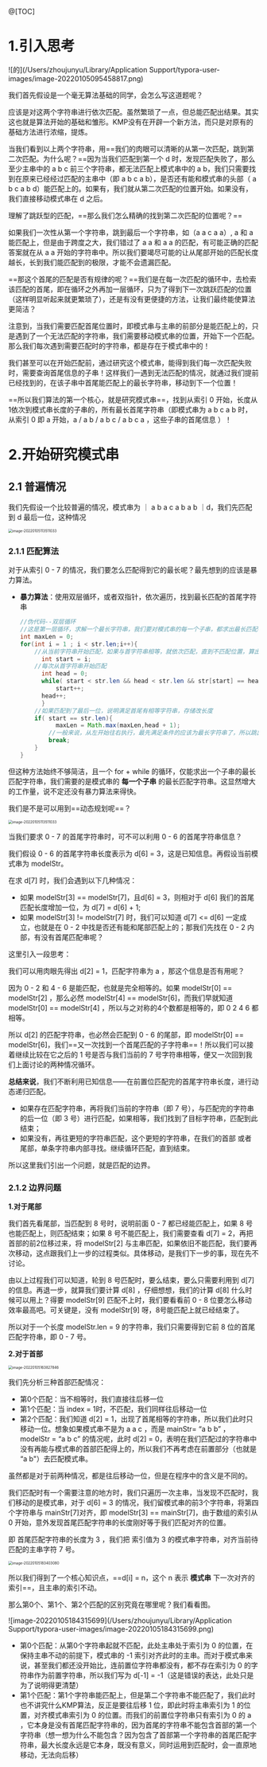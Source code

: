 @[TOC]

# 1.引入思考

![的](/Users/zhoujunyu/Library/Application Support/typora-user-images/image-20220105095458817.png)

我们首先假设是一个毫无算法基础的同学，会怎么写这道题呢？

应该是对这两个字符串进行依次匹配。虽然繁琐了一点，但总能匹配出结果。其实这也就是算法开始的基础和雏形。KMP没有在开辟一个新方法，而只是对原有的基础方法进行浓缩，提炼。

当我们看到以上两个字符串，用==我们的肉眼可以清晰的从第一次匹配，跳到第二次匹配。为什么呢？==因为当我们匹配到第一个 d 时，发现匹配失败了，那么至少主串中的 a b c 前三个字符串，都无法匹配上模式串中的 a b，我们只需要找到在原来已经经过匹配的主串中（即 a b c a b），是否还有能和模式串的头部（ a b c a b d）能匹配上的。如果有，我们就从第二次匹配的位置开始。如果没有，我们直接移动模式串在 d 之后。

理解了跳跃型的匹配，==那么我们怎么精确的找到第二次匹配的位置呢？==

如果我们一次性从第一个字符串，跳到最后一个字符串，如（a a c a a）, a 和 a 能匹配上，但是由于跨度之大，我们错过了 a a 和 a a 的匹配，有可能正确的匹配答案就在从 a a 开始的字符串中。所以我们要竭尽可能的让从尾部开始的匹配长度越长，长到我们能匹配到的极限，才能不会遗漏匹配。

==那这个首尾的匹配是否有规律的呢？==我们是在每一次匹配的循环中，去检索该匹配的首尾，即在循环之外再加一层循环，只为了得到下一次跳跃匹配的位置（这样明显听起来就更繁琐了），还是有没有更便捷的方法，让我们最终能使算法更简洁？

注意到，当我们需要匹配首尾位置时，即模式串与主串的前部分是能匹配上的，只是遇到了一个无法匹配的字符串，我们需要移动模式串的位置，开始下一个匹配。那么我们每次遇到需要匹配时的字符串，都是存在于模式串中的！

我们甚至可以在开始匹配前，通过研究这个模式串，能得到我们每一次匹配失败时，需要查询首尾信息的子串！这样我们一遇到无法匹配的情况，就通过我们提前已经找到的，在该子串中首尾能匹配上的最长字符串，移动到下一个位置！

==所以我们算法的第一个核心，就是研究模式串==，找到从索引 0 开始，长度从1依次到模式串长度的子串的，所有最长首尾字符串（即模式串为 a b c a b 时，从索引 0 即 a 开始，a / a b / a b c / a b c a ，这些子串的首尾信息 ）！

# 2.开始研究模式串

## 2.1 普遍情况

我们先假设一个比较普遍的情况，模式串为  ｜ a b a c a b a b ｜d，我们先匹配到 d 最后一位，这种情况

<img src="/Users/zhoujunyu/Library/Application Support/typora-user-images/image-20220105113511033.png" alt="image-20220105113511033" style="zoom:50%;" /> 

### 2.1.1 匹配算法

对于从索引 0 - 7 的情况，我们要怎么匹配得到它的最长呢？最先想到的应该是暴力算法。

- **暴力算法**：使用双层循环，或者双指针，依次遍历，找到最长匹配的首尾字符串

  ```java
  //伪代码--双层循环
  //这是第一层循环，求解一个最长字符串，我们要对模式串的每一个子串，都求出最长匹配字符串
  int maxLen = 0;
  for(int i = 1 ; i < str.len;i++){
      //从当前字符串开始匹配，如果与首字符串相等，就依次匹配，直到不匹配位置，算出当前长度
  		int start = i;
      //每次从首字符串开始匹配
   	 	int head = 0;
    	while( start < str.len && head < str.len && str[start] == head){
     	 	start++;
      	head++;
    	}
      //如果匹配到了最后一位，说明满足首尾有相等字符串，存储改长度
      if( start == str.len){
         	maxLen = Math.max(maxLen,head + 1);
          //一般来说，从左开始往右执行，最先满足条件的应该为最长字符串了，所以跳出循环即可
          break;
      }
  }
  ```


但这种方法始终不够简洁，且一个 for + while 的循环，仅能求出一个子串的最长匹配字符串，我们需要的是模式串的 **每一个子串** 的最长匹配字符串。这显然增大的工作量，说不定还没有暴力算法来得快。

我们是不是可以用到==动态规划呢==？  

<img src="/Users/zhoujunyu/Library/Application Support/typora-user-images/image-20220105113511033.png" alt="image-20220105113511033" style="zoom:50%;" />

当我们要求 0 - 7 的首尾字符串时，可不可以利用 0 - 6 的首尾字符串信息？

我们假设 0 - 6 的首尾字符串长度表示为 d[6] = 3，这是已知信息。再假设当前模式串为 modelStr。

在求 d[7] 时，我们会遇到以下几种情况：

- 如果 modelStr[3] == modelStr[7]，且d[6] = 3，则相对于 d[6] 我们的首尾匹配长度增加一位，为 d[7] = d[6] + 1;
- 如果 modelStr[3] != modelStr[7] 时，我们可以知道 d[7] <= d[6] 一定成立，也就是在 0 - 2 中找是否还有能和尾部匹配上的；那我们先找在 0 - 2 内部，有没有首尾匹配串呢？

这里引入一段思考：

我们可以用肉眼先得出 d[2] = 1，匹配字符串为 a ，那这个信息是否有用呢？

因为 0 - 2 和 4 - 6 是能匹配，也就是完全相等的。如果 modelStr[0] == modelStr[2] ，那么必然 modelStr[4] == modelStr[6]，而我们早就知道 modelStr[0] == modelStr[4] ，所以与之对称的4个数都是相等的，即 0 2 4 6 都相等。

所以 d[2] 的匹配字符串，也必然会匹配到 0 - 6 的尾部，即 modelStr[0] == modelStr[6]，我们==又一次找到一个首尾匹配的子字符串==！所以我们可以接着继续比较在它之后的 1 号是否与我们当前的 7 号字符串相等，便又一次回到我们上面讨论的两种情况循环。

**总结来说**，我们不断利用已知信息——在前置位匹配完的首尾字符串长度，进行动态递归匹配。

  - 如果存在匹配字符串，再将我们当前的字符串（即 7 号），与匹配完的字符串的后一位（即 3 号）进行匹配，如果相等，我们找到了目标字符串，匹配到此结束；
  - 如果没有，再往更短的字符串匹配，这个更短的字符串，在我们的首部 或者 尾部，单条字符串内部寻找。继续循环匹配，直到结束。

所以这里我们引出一个问题，就是匹配的边界。

  ### 2.1.2 边界问题

**1.对于尾部**

我们首先看尾部，当匹配到 8 号时，说明前面 0 - 7 都已经能匹配上，如果 8 号也能匹配上，则匹配结束；如果 8 号不能匹配上，我们需要查看 d[7] = 2，再把首部的前2位移过来，将 modelStr[2] 与主串匹配，如果依旧不能匹配，我们要再次移动，这点跟我们上一步的过程类似。具体移动，是我们下一步的事，现在先不讨论。

由以上过程我们可以知道，轮到 8 号匹配时，要么结束，要么只需要利用到 d[7] 的信息。再退一步，就算我们要计算 d[8] ，仔细想想，我们的计算 d[8] 什么时候可以用上？得要 modelStr[9] 匹配不上时，我们要看看前 0 - 8 位要怎么移动效率最高吧。可关键是，没有 modelStr[9] 呀，8号能匹配上就已经结束了。

所以对于一个长度 modelStr.len = 9 的字符串，我们只需要得到它前 8 位的首尾匹配字符串，即 0 - 7 号。

**2.对于首部**

<img src="/Users/zhoujunyu/Library/Application Support/typora-user-images/image-20220105163827846.png" alt="image-20220105163827846" style="zoom:50%;" />

  我们先分析三种首部匹配情况：

- 第0个匹配：当不相等时，我们直接往后移一位
- 第1个匹配：当 index = 1时，不匹配，我们同样往后移动一位
- 第2个匹配：我们知道 d[2] = 1，出现了首尾相等的字符串，所以我们此时只移动一位。想象如果模式串不是为 a a c ，而是 mainStr= “a b b” ，modelStr = “a b c” 的情况呢，此时 d[2] = 0，表明在我们匹配过的字符串中没有再能与模式串的首部匹配得上的，所以我们不再考虑在前置部分（也就是 “a b"）去匹配模式串。

虽然都是对于前两种情况，都是往后移动一位，但是在程序中的含义是不同的。

我们匹配时有一个需要注意的地方时，我们只遍历一次主串，当发现不匹配时，我们移动的是模式串，对于 d[6] = 3 的情况，我们留模式串的前3个字符串，将第四个字符串与 mainStr[7]对齐，即 modelStr[3] == mainStr[7]，由于数组的索引从 0 开始，意外发现首尾匹配字符串的长度刚好等于我们匹配对齐的位置。

即 首尾匹配字符串的长度为 3 ，我们把 索引值为 3 的模式串字符串，对齐当前待匹配的主串字符 7 号。

<img src="/Users/zhoujunyu/Library/Application Support/typora-user-images/image-20220105183403080.png" alt="image-20220105183403080" style="zoom:50%;" />

所以我们得到了一个核心知识点，==d[i] = n，这个 n 表示 **模式串** 下一次对齐的索引==，且主串的索引不动。

那么第0个、第1个、第2个匹配的区别究竟在哪里呢？我们看看图。

![image-20220105184315699](/Users/zhoujunyu/Library/Application Support/typora-user-images/image-20220105184315699.png)

- 第0个匹配：从第0个字符串起就不匹配，此处主串处于索引为 0 的位置，在保持主串不动的前提下，模式串的 -1 索引对齐此时的主串。而对于模式串来说，甚至我们都还没开始比，连前置位字符串都没有，都不存在索引为 0 的字符串作为前置字符串，所以我们写为 d[-1] = -1（这是错误的表达，此处只是为了说明得更清楚）
- 第1个匹配：第1个字符串能匹配上，但是第二个字符串不能匹配了，我们此时也不讲究什么KMP算法，反正是要往后移 1 位，即此时将主串索引为 1 的位置，对齐模式串索引为 0 的位置。而我们的前置位字符串只有索引为 0 的 a ，它本身是没有首尾匹配字符串的，因为首尾的字符串不能包含首部的第一个字符串（想一想为什么不能包含？因为包含了首部第一个字符串的首尾匹配字符串，最大长度永远是它本身，既没有意义，同时运用到匹配时，会一直原地移动，无法向后移）
